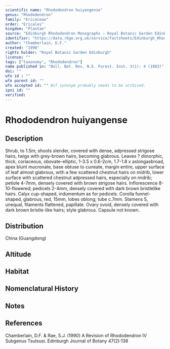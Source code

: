 ```yaml
---
scientific name: "Rhododendron huiyangense"
genus: "Rhododendron"
family: "Ericaceae"
order: "Ericales"
kingdom: "Plantae"
source: "Edinburgh Rhododendron Monographs – Royal Botanic Garden Edinburgh"
identifier: "https://data.rbge.org.uk/service/factsheets/Edinburgh_Rhododendron_Monographs.xhtml"
author: "Chamberlain, D.F."
created: "1990"
rights holder: "Royal Botanic Garden Edinburgh"
license: ""
tags: ["taxonomy", "Rhododendron"]
name published in: "Bull. Bot. Res. N.E. Forest. Inst. 3(1): 4 (1983)"
doi: ""
wfo id : ""
wfo parent id: ""
wfo accepted id: "" #if synonym probably needs to be archived.                      
ipni id: ""
verified:
---
```


                       

# Rhododendron huiyangense

## Description
Shrub, to 1.5m; shoots slender, covered with dense, adpressed strigose hairs, twigs with grey-brown hairs, becoming glabrous. Leaves ? dimorphic, thick, coriaceous, obovate-elliptic, 1-3.5 x 0.6-2cm, 1.7-1.8 x aslongasbroad, apex blunt mucronate, base obtuse to cuneate, margin entire, upper surface of leaf almost glabrous, with a few scattered chestnut hairs on midrib, lower surface with scattered chestnut adpressed hairs, especially on midrib; petiole 4-7mm, densely covered with brown strigose hairs. Inflorescence 8-10-flowered; pedicels 2-4mm, densely covered with dark brown bristlelike hairs. Calyx cup-shaped, indumentum as for pedicels. Corolla funnel-shaped, glabrous, red, 15mm, lobes oblong; tube c.7mm. Stamens 5, unequal, filaments flattened, papillate. Ovary ovoid, densely covered with dark brown bristle-like hairs; style glabrous. Capsule not known.

## Distribution
China (Guangdong)

## Altitude


## Habitat


## Nomenclatural History

                       
## Notes


## References

Chamberlain, D.F. & Rae, S.J. (1990) A Revision of Rhododendron IV Subgenus Tsutsusi. Edinburgh Journal of Botany 47(2):138
